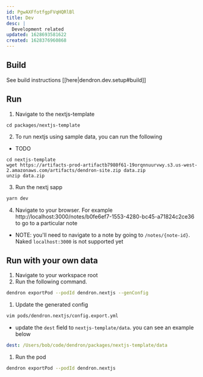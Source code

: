 ```yaml
---
id: PgwAXFfotfgpFVqHQRlBl
title: Dev
desc: |
  Development related
updated: 1628693581622
created: 1628376960868
---
```


## Build

See build instructions [[here|dendron.dev.setup#build]] 

## Run
<!-- How to run the program from the current source code -->
1. Navigate to the nextjs-template
  ```
  cd packages/nextjs-template
  ```
2. To run nextjs using sample data, you can run the following
  - TODO
  ```
  cd nextjs-template
  wget https://artifacts-prod-artifactb7980f61-19orqnnuurvwy.s3.us-west-2.amazonaws.com/artifacts/dendron-site.zip data.zip
  unzip data.zip
  ```
3. Run the nextj sapp
  ```sh
  yarn dev
  ```
4. Navigate to your browser. For example http://localhost:3000/notes/b0fe6ef7-1553-4280-bc45-a71824c2ce36 to go to a particular note
- NOTE: you'll need to navigate to a note by going to `/notes/{note-id}`. Naked `localhost:3000` is not supported yet

## Run with your own data
1. Navigate to your workspace root
1. Run the following command. 
  ```sh
  dendron exportPod --podId dendron.nextjs --genConfig
  ```
1. Update the generated config
  ```sh
  vim pods/dendron.nextjs/config.export.yml
  ```
  - update the `dest` field to `nextjs-template/data`. you can see an example below
  ```yml
  dest: /Users/bob/code/dendron/packages/nextjs-template/data
  ```
1. Run the pod
  ```sh
  dendron exportPod --podId dendron.nextjs
  ```